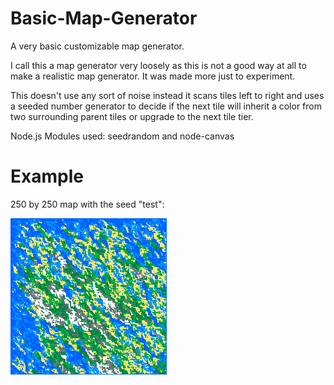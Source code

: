 # Basic-Map-Generator
A very basic customizable map generator.

I call this a map generator very loosely as this is not a good way at all to make a realistic map generator. It was made more just to experiment.

This doesn't use any sort of noise instead it scans tiles left to right and uses a seeded number generator to decide if the next tile will inherit a color from two surrounding parent tiles or upgrade to the next tile tier.

Node.js Modules used: seedrandom and node-canvas

# Example

250 by 250 map with the seed "test":

![alt text](https://github.com/NobilityGaming/Basic-Map-Generator/blob/master/test.png?raw=true)
